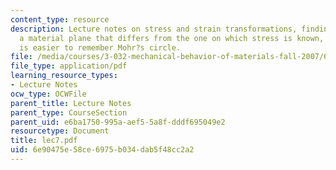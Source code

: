 ```yaml
---
content_type: resource
description: Lecture notes on stress and strain transformations, finding stress on
  a material plane that differs from the one on which stress is known, and why it
  is easier to remember Mohr?s circle.
file: /media/courses/3-032-mechanical-behavior-of-materials-fall-2007/6e90475e58ce6975b034dab5f48cc2a2_lec7.pdf
file_type: application/pdf
learning_resource_types:
- Lecture Notes
ocw_type: OCWFile
parent_title: Lecture Notes
parent_type: CourseSection
parent_uid: e6ba1750-995a-aef5-5a8f-dddf695049e2
resourcetype: Document
title: lec7.pdf
uid: 6e90475e-58ce-6975-b034-dab5f48cc2a2
---
```

